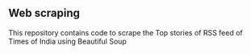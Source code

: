 ## Web scraping
This repository contains code to scrape the Top stories of RSS feed of Times of India using Beautiful Soup
